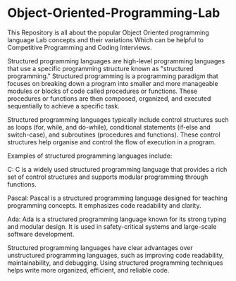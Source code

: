 # Object-Oriented-Programming-Lab
 
This Repository is all about the popular Object Oriented programming language Lab concepts and their variations Which can be helpful to Competitive Programming and Coding Interviews.

Structured programming languages are high-level programming languages that use a specific programming structure known as "structured programming." Structured programming is a programming paradigm that focuses on breaking down a program into smaller and more manageable modules or blocks of code called procedures or functions. These procedures or functions are then composed, organized, and executed sequentially to achieve a specific task.

Structured programming languages typically include control structures such as loops (for, while, and do-while), conditional statements (if-else and switch-case), and subroutines (procedures and functions). These control structures help organise and control the flow of execution in a program.

Examples of structured programming languages include:

C: C is a widely used structured programming language that provides a rich set of control structures and supports modular programming through functions.

Pascal: Pascal is a structured programming language designed for teaching programming concepts. It emphasizes code readability and clarity.

Ada: Ada is a structured programming language known for its strong typing and modular design. It is used in safety-critical systems and large-scale software development.

Structured programming languages have clear advantages over unstructured programming languages, such as improving code readability, maintainability, and debugging. Using structured programming techniques helps write more organized, efficient, and reliable code.
